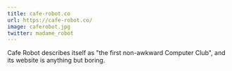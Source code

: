 ```yaml
---
title: cafe-robot.co
url: https://cafe-robot.co/
image: caferobot.jpg
twitter: madame_robot
---
```


Cafe Robot describes itself as "the first non-awkward Computer Club", and its website is anything but boring. 
